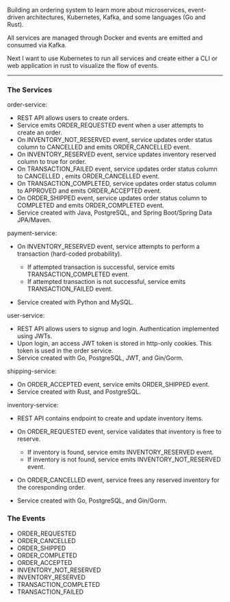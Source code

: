 Building an ordering system to learn more about microservices, event-driven architectures, Kubernetes, Kafka, and some languages (Go and Rust).

All services are managed through Docker and events are emitted and consumed via Kafka.

Next I want to use Kubernetes to run all services and create either a CLI or web application in rust to visualize the flow of events.

---

### The Services

order-service:

- REST API allows users to create orders.
- Service emits ORDER_REQUESTED event when a user attempts to create an order.
- On INVENTORY_NOT_RESERVED event, service updates order status column to CANCELLED and emits ORDER_CANCELLED event.
- On INVENTORY_RESERVED event, service updates inventory reserved column to true for order.
- On TRANSACTION_FAILED event, service updates order status column to CANCELLED , emits ORDER_CANCELLED event.
- On TRANSACTION_COMPLETED, service updates order status column to APPROVED and emits ORDER_ACCEPTED event.
- On ORDER_SHIPPED event, service updates order status column to COMPLETED and emits ORDER_COMPLETED event.
- Service created with Java, PostgreSQL, and Spring Boot/Spring Data JPA/Maven.

payment-service:

- On INVENTORY_RESERVED event, service attempts to perform a transaction (hard-coded probability).

  - If attempted transaction is successful, service emits TRANSACTION_COMPLETED event.
  - If attempted transaction is not successful, service emits TRANSACTION_FAILED event.

- Service created with Python and MySQL.

user-service:

- REST API allows users to signup and login. Authentication implemented using JWTs.
- Upon login, an access JWT token is stored in http-only cookies. This token is used in the order service.
- Service created with Go, PostgreSQL, JWT, and Gin/Gorm.

shipping-service:

- On ORDER_ACCEPTED event, service emits ORDER_SHIPPED event.
- Service created with Rust, and PostgreSQL.

inventory-service:

- REST API contains endpoint to create and update inventory items.
- On ORDER_REQUESTED event, service validates that inventory is free to reserve.

  - If inventory is found, service emits INVENTORY_RESERVED event.
  - If inventory is not found, service emits INVENTORY_NOT_RESERVED event.

- On ORDER_CANCELLED event, service frees any reserved inventory for the coresponding order.
- Service created with Go, PostgreSQL, and Gin/Gorm.

### The Events

- ORDER_REQUESTED
- ORDER_CANCELLED
- ORDER_SHIPPED
- ORDER_COMPLETED
- ORDER_ACCEPTED
- INVENTORY_NOT_RESERVED
- INVENTORY_RESERVED
- TRANSACTION_COMPLETED
- TRANSACTION_FAILED
